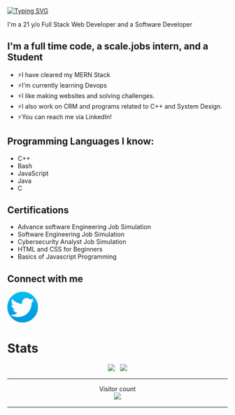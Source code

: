 [![Typing SVG](https://readme-typing-svg.herokuapp.com?color=13D3CB&size=22&vCenter=true&multiline=true&width=397&height=49&lines=Hey+there+%F0%9F%91%8B!+I'm+rira1403github)](https://git.io/typing-svg)

I'm a 21 y/o Full Stack Web Developer and a Software Developer

## I'm a full time code, a scale.jobs intern, and a Student

* ⚡I have cleared my MERN Stack
* ⚡I'm currently learning Devops
* ⚡I like making websites and solving challenges.
* ⚡I also work on CRM and programs related to C++ and System Design.
* ⚡You can reach me via LinkedIn!

## Programming Languages I know:

* C++
* Bash
* JavaScript
* Java
* C

## Certifications 

* Advance software Engineering Job Simulation
* Software Engineering Job Simulation
* Cybersecurity Analyst Job Simulation
* HTML and CSS for Beginners
* Basics of Javascript Programming

## Connect with me

[![Twitter](twitter-logo.png)][Twitter]

# Stats 

<p align="center">
  <img src="https://github-readme-stats.vercel.app/api?username=rira1403github&show_icons=true&theme=algolia" /> &nbsp;
  <img src="https://github-readme-streak-stats.herokuapp.com/?user=rira1403github&theme=algolia&show_icons=true" />
<p>
  
---

<p align="center"> 
  Visitor count<br>
  <img src="https://profile-counter.glitch.me/Cipher7/count.svg" />
</p>

---
[Twitter]: https://x.com/rira1403twitt
[Linkedin]: https://www.linkedin.com/in/ritik-raj-41b5a5234/
